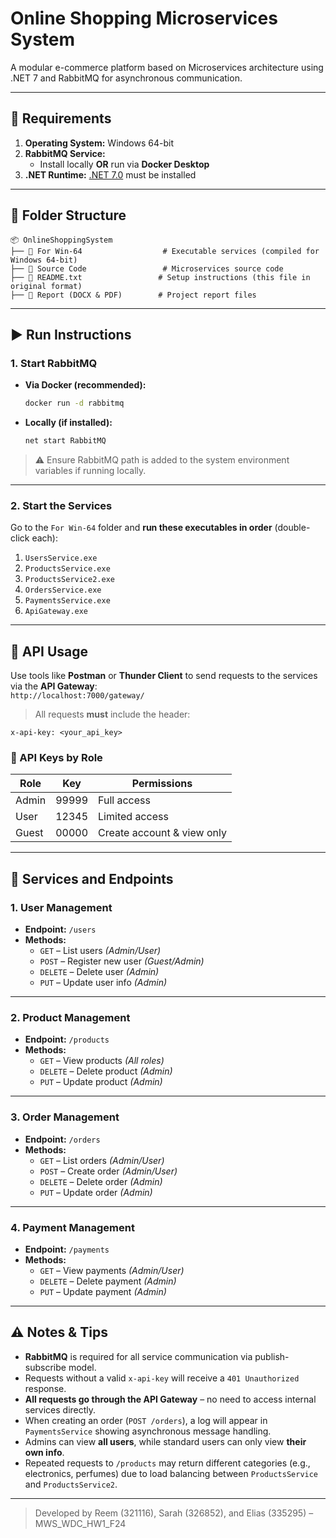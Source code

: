 # Online Shopping Microservices System

A modular e-commerce platform based on Microservices architecture using .NET 7 and RabbitMQ for asynchronous communication.

---

## 🧰 Requirements

1. **Operating System:** Windows 64-bit
2. **RabbitMQ Service:**  
   - Install locally **OR** run via **Docker Desktop**
3. **.NET Runtime:** [.NET 7.0](https://dotnet.microsoft.com/en-us/download/dotnet/7.0) must be installed

---

## 📁 Folder Structure

```
📦 OnlineShoppingSystem
├── 📁 For Win-64                  # Executable services (compiled for Windows 64-bit)
├── 📁 Source Code                 # Microservices source code
├── 📄 README.txt                 # Setup instructions (this file in original format)
├── 📄 Report (DOCX & PDF)        # Project report files
```

---

## ▶️ Run Instructions

### 1. Start RabbitMQ

- **Via Docker (recommended):**
  ```bash
  docker run -d rabbitmq
  ```

- **Locally (if installed):**
  ```cmd
  net start RabbitMQ
  ```

> ⚠️ Ensure RabbitMQ path is added to the system environment variables if running locally.

---

### 2. Start the Services

Go to the `For Win-64` folder and **run these executables in order** (double-click each):

1. `UsersService.exe`
2. `ProductsService.exe`
3. `ProductsService2.exe`
4. `OrdersService.exe`
5. `PaymentsService.exe`
6. `ApiGateway.exe`

---

## 🔗 API Usage

Use tools like **Postman** or **Thunder Client** to send requests to the services via the **API Gateway**:  
`http://localhost:7000/gateway/`

> All requests **must** include the header:
```http
x-api-key: <your_api_key>
```

### 🔑 API Keys by Role

| Role   | Key    | Permissions               |
|--------|--------|---------------------------|
| Admin  | 99999  | Full access               |
| User   | 12345  | Limited access            |
| Guest  | 00000  | Create account & view only|

---

## 📌 Services and Endpoints

### 1. **User Management**
- **Endpoint:** `/users`
- **Methods:**
  - `GET` – List users *(Admin/User)*
  - `POST` – Register new user *(Guest/Admin)*
  - `DELETE` – Delete user *(Admin)*
  - `PUT` – Update user info *(Admin)*

---

### 2. **Product Management**
- **Endpoint:** `/products`
- **Methods:**
  - `GET` – View products *(All roles)*
  - `DELETE` – Delete product *(Admin)*
  - `PUT` – Update product *(Admin)*

---

### 3. **Order Management**
- **Endpoint:** `/orders`
- **Methods:**
  - `GET` – List orders *(Admin/User)*
  - `POST` – Create order *(Admin/User)*
  - `DELETE` – Delete order *(Admin)*
  - `PUT` – Update order *(Admin)*

---

### 4. **Payment Management**
- **Endpoint:** `/payments`
- **Methods:**
  - `GET` – View payments *(Admin/User)*
  - `DELETE` – Delete payment *(Admin)*
  - `PUT` – Update payment *(Admin)*

---

## ⚠️ Notes & Tips

- **RabbitMQ** is required for all service communication via publish-subscribe model.
- Requests without a valid `x-api-key` will receive a `401 Unauthorized` response.
- **All requests go through the API Gateway** – no need to access internal services directly.
- When creating an order (`POST /orders`), a log will appear in `PaymentsService` showing asynchronous message handling.
- Admins can view **all users**, while standard users can only view **their own info**.
- Repeated requests to `/products` may return different categories (e.g., electronics, perfumes) due to load balancing between `ProductsService` and `ProductsService2`.

---

> Developed by Reem (321116), Sarah (326852), and Elias (335295) – MWS_WDC_HW1_F24